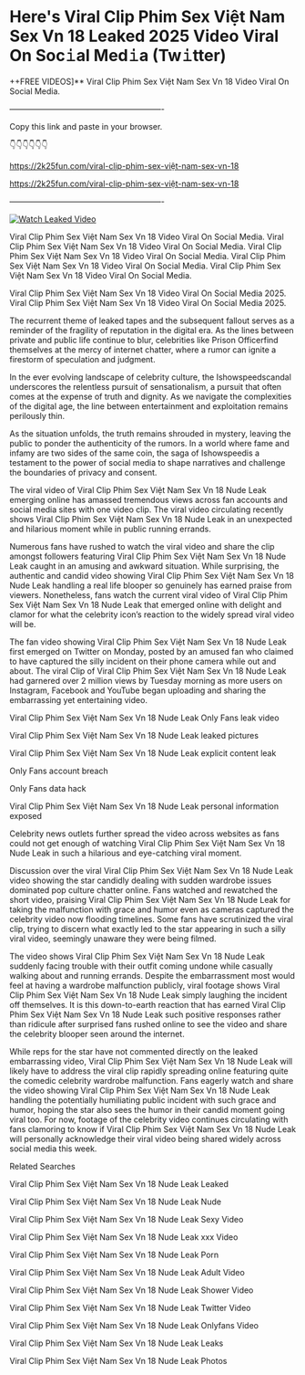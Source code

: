 # Here's Viral Clip Phim Sex Việt Nam Sex Vn 18 Leaked 2025 Video Viral On Soc𝚒al Med𝚒a (Tw𝚒tter)

++FREE VIDEOS]** Viral Clip Phim Sex Việt Nam Sex Vn 18 Video Viral On Social Media.

———————————————————-

Copy this link and paste in your browser.

👇👇👇👇👇👇

https://2k25fun.com/viral-clip-phim-sex-việt-nam-sex-vn-18

https://2k25fun.com/viral-clip-phim-sex-việt-nam-sex-vn-18

———————————————————-

[![Watch Leaked Video](https://miro.medium.com/v2/resize:fit:828/format:webp/1*cilzJN44JGOrTw9NJCrNHA.gif "Watch Leaked Video")](https://2k25fun.com/viral-clip-phim-sex-việt-nam-sex-vn-18)

Viral Clip Phim Sex Việt Nam Sex Vn 18 Video Viral On Social Media. Viral Clip Phim Sex Việt Nam Sex Vn 18 Video Viral On Social Media. Viral Clip Phim Sex Việt Nam Sex Vn 18 Video Viral On Social Media. Viral Clip Phim Sex Việt Nam Sex Vn 18 Video Viral On Social Media. Viral Clip Phim Sex Việt Nam Sex Vn 18 Video Viral On Social Media.

Viral Clip Phim Sex Việt Nam Sex Vn 18 Video Viral On Social Media 2025. Viral Clip Phim Sex Việt Nam Sex Vn 18 Video Viral On Social Media 2025.

The recurrent theme of leaked tapes and the subsequent fallout serves as a reminder of the fragility of reputation in the digital era. As the lines between private and public life continue to blur, celebrities like Prison Officerfind themselves at the mercy of internet chatter, where a rumor can ignite a firestorm of speculation and judgment.

In the ever evolving landscape of celebrity culture, the Ishowspeedscandal underscores the relentless pursuit of sensationalism, a pursuit that often comes at the expense of truth and dignity. As we navigate the complexities of the digital age, the line between entertainment and exploitation remains perilously thin.

As the situation unfolds, the truth remains shrouded in mystery, leaving the public to ponder the authenticity of the rumors. In a world where fame and infamy are two sides of the same coin, the saga of Ishowspeedis a testament to the power of social media to shape narratives and challenge the boundaries of privacy and consent.

The viral video of Viral Clip Phim Sex Việt Nam Sex Vn 18 Nude Leak emerging online has amassed tremendous views across fan accounts and social media sites with one video clip. The viral video circulating recently shows Viral Clip Phim Sex Việt Nam Sex Vn 18 Nude Leak in an unexpected and hilarious moment while in public running errands.

Numerous fans have rushed to watch the viral video and share the clip amongst followers featuring Viral Clip Phim Sex Việt Nam Sex Vn 18 Nude Leak caught in an amusing and awkward situation. While surprising, the authentic and candid video showing Viral Clip Phim Sex Việt Nam Sex Vn 18 Nude Leak handling a real life blooper so genuinely has earned praise from viewers. Nonetheless, fans watch the current viral video of Viral Clip Phim Sex Việt Nam Sex Vn 18 Nude Leak that emerged online with delight and clamor for what the celebrity icon’s reaction to the widely spread viral video will be.

The fan video showing Viral Clip Phim Sex Việt Nam Sex Vn 18 Nude Leak first emerged on Twitter on Monday, posted by an amused fan who claimed to have captured the silly incident on their phone camera while out and about. The viral Clip of Viral Clip Phim Sex Việt Nam Sex Vn 18 Nude Leak had garnered over 2 million views by Tuesday morning as more users on Instagram, Facebook and YouTube began uploading and sharing the embarrassing yet entertaining video.

Viral Clip Phim Sex Việt Nam Sex Vn 18 Nude Leak Only Fans leak video

Viral Clip Phim Sex Việt Nam Sex Vn 18 Nude Leak leaked pictures

Viral Clip Phim Sex Việt Nam Sex Vn 18 Nude Leak explicit content leak

Only Fans account breach

Only Fans data hack

Viral Clip Phim Sex Việt Nam Sex Vn 18 Nude Leak personal information exposed

Celebrity news outlets further spread the video across websites as fans could not get enough of watching Viral Clip Phim Sex Việt Nam Sex Vn 18 Nude Leak in such a hilarious and eye-catching viral moment.

Discussion over the viral Viral Clip Phim Sex Việt Nam Sex Vn 18 Nude Leak video showing the star candidly dealing with sudden wardrobe issues dominated pop culture chatter online. Fans watched and rewatched the short video, praising Viral Clip Phim Sex Việt Nam Sex Vn 18 Nude Leak for taking the malfunction with grace and humor even as cameras captured the celebrity video now flooding timelines. Some fans have scrutinized the viral clip, trying to discern what exactly led to the star appearing in such a silly viral video, seemingly unaware they were being filmed.

The video shows Viral Clip Phim Sex Việt Nam Sex Vn 18 Nude Leak suddenly facing trouble with their outfit coming undone while casually walking about and running errands. Despite the embarrassment most would feel at having a wardrobe malfunction publicly, viral footage shows Viral Clip Phim Sex Việt Nam Sex Vn 18 Nude Leak simply laughing the incident off themselves. It is this down-to-earth reaction that has earned Viral Clip Phim Sex Việt Nam Sex Vn 18 Nude Leak such positive responses rather than ridicule after surprised fans rushed online to see the video and share the celebrity blooper seen around the internet.

While reps for the star have not commented directly on the leaked embarrassing video, Viral Clip Phim Sex Việt Nam Sex Vn 18 Nude Leak will likely have to address the viral clip rapidly spreading online featuring quite the comedic celebrity wardrobe malfunction. Fans eagerly watch and share the video showing Viral Clip Phim Sex Việt Nam Sex Vn 18 Nude Leak handling the potentially humiliating public incident with such grace and humor, hoping the star also sees the humor in their candid moment going viral too. For now, footage of the celebrity video continues circulating with fans clamoring to know if Viral Clip Phim Sex Việt Nam Sex Vn 18 Nude Leak will personally acknowledge their viral video being shared widely across social media this week.

Related Searches

Viral Clip Phim Sex Việt Nam Sex Vn 18 Nude Leak Leaked

Viral Clip Phim Sex Việt Nam Sex Vn 18 Nude Leak Nude

Viral Clip Phim Sex Việt Nam Sex Vn 18 Nude Leak Sexy Video

Viral Clip Phim Sex Việt Nam Sex Vn 18 Nude Leak xxx Video

Viral Clip Phim Sex Việt Nam Sex Vn 18 Nude Leak Porn

Viral Clip Phim Sex Việt Nam Sex Vn 18 Nude Leak Adult Video

Viral Clip Phim Sex Việt Nam Sex Vn 18 Nude Leak Shower Video

Viral Clip Phim Sex Việt Nam Sex Vn 18 Nude Leak Twitter Video

Viral Clip Phim Sex Việt Nam Sex Vn 18 Nude Leak Onlyfans Video

Viral Clip Phim Sex Việt Nam Sex Vn 18 Nude Leak Leaks

Viral Clip Phim Sex Việt Nam Sex Vn 18 Nude Leak Photos